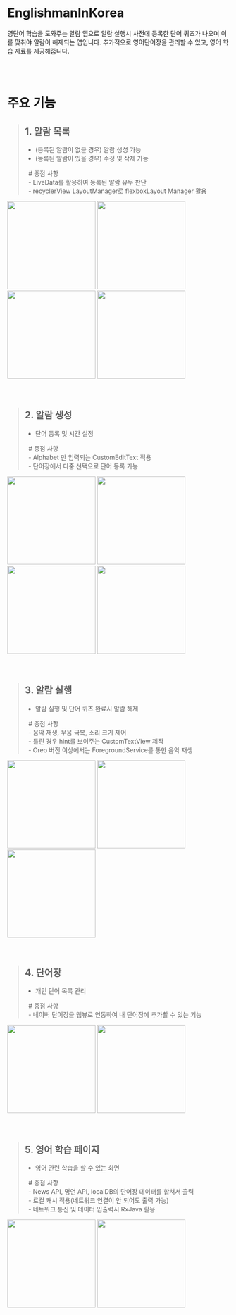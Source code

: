 # EnglishmanInKorea

영단어 학습을 도와주는 알람 앱으로
알람 실행시 사전에 등록한 단어 퀴즈가 나오며 이를 맞춰야 알람이 해제되는 앱입니다.
추가적으로 영어단어장을 관리할 수 있고, 영어 학습 자료를 제공해줍니다.



<br><br>
    
# 주요 기능  

> ## 1. 알람 목록
> - (등록된 알람이 없을 경우) 알람 생성 가능
> - (동록된 알람이 있을 경우) 수정 및 삭제 가능  
> 
> &nbsp; # 중점 사항  
> &nbsp; - LiveData를 활용하여 등록된 알람 유무 판단  
> &nbsp; - recyclerView LayoutManager로 flexboxLayout Manager 활용  

<div>
  <img width="200" src="https://user-images.githubusercontent.com/62230118/82783161-e86e9400-9e98-11ea-9f50-29b5a471cae1.jpg">
  <img width="200" src="https://user-images.githubusercontent.com/62230118/82783206-ffad8180-9e98-11ea-94e5-c869bc9dad14.jpg">
  <img width="200" src="https://user-images.githubusercontent.com/62230118/82783211-00deae80-9e99-11ea-8390-1971a67c142a.jpg">
  <img width="200" src="https://user-images.githubusercontent.com/62230118/83261458-51863c80-a1f6-11ea-8c82-ec6432147abe.jpg">
</div>
<br><br>

> ## 2. 알람 생성
> - 단어 등록 및 시간 설정  
>
> &nbsp; # 중점 사항  
> &nbsp; - Alphabet 만 입력되는 CustomEditText 적용  
> &nbsp; - 단어장에서 다중 선택으로 단어 등록 가능

<div>
  <img width="200" src="https://user-images.githubusercontent.com/62230118/82787115-be20d480-9ea0-11ea-9795-0b2cd4be1ebf.jpg">
  <img width="200" src="https://user-images.githubusercontent.com/62230118/82787123-bf520180-9ea0-11ea-9665-7ff1d76956e8.jpg">
  <img width="200" src="https://user-images.githubusercontent.com/62230118/82787127-bfea9800-9ea0-11ea-8482-b6737d42843e.jpg">
  <img width="200" src="https://user-images.githubusercontent.com/62230118/82787128-bfea9800-9ea0-11ea-8dce-5fea75e219e6.jpg">
</div>
<br><br>

> ## 3. 알람 실행
> - 알람 실행 및 단어 퀴즈 완료시 알람 해제  
>
> &nbsp; # 중점 사항  
> &nbsp; - 음악 재생, 무음 극복, 소리 크기 제어  
> &nbsp; - 틀린 경우 hint를 보여주는 CustomTextView 제작  
> &nbsp; - Oreo 버전 이상에서는 ForegroundService를 통한 음악 재생  

<div>
  <img width="200" src="https://user-images.githubusercontent.com/62230118/82783332-308db680-9e99-11ea-985a-37fdf80fdf5b.jpg">
  <img width="200" src="https://user-images.githubusercontent.com/62230118/82783335-31bee380-9e99-11ea-84c1-e289bc460dd8.jpg">
  <img width="200" src="https://user-images.githubusercontent.com/62230118/82783337-32577a00-9e99-11ea-8516-c4a3013275fc.jpg">
</div>
<br><br>

> ## 4. 단어장
> - 개인 단어 목록 관리  
>
> &nbsp; # 중점 사항  
> &nbsp; - 네이버 단어장을 웹뷰로 연동하여 내 단어장에 추가할 수 있는 기능

<div>
  <img width="200" src="https://user-images.githubusercontent.com/62230118/82783286-21a70400-9e99-11ea-9179-280a789cd681.jpg">
  <img width="200" src="https://user-images.githubusercontent.com/62230118/82783289-223f9a80-9e99-11ea-8c07-4d7a485a5d33.jpg">
</div>
<br><br>

> ## 5. 영어 학습 페이지
> - 영어 관련 학습을 할 수 있는 화면  
>
> &nbsp; # 중점 사항  
> &nbsp; - News API, 명언 API, localDB의 단어장 데이터를 합쳐서 출력  
> &nbsp; - 로컬 캐시 적용(네트워크 연결이 안 되어도 출력 가능)  
> &nbsp; - 네트워크 통신 및 데이터 입출력시 RxJava 활용  

<div>
  <img width="200" src="https://user-images.githubusercontent.com/62230118/82783281-1fdd4080-9e99-11ea-9c7f-bda66cca0fe9.jpg">
  <img width="200" src="https://user-images.githubusercontent.com/62230118/82783285-210e6d80-9e99-11ea-8519-22cc004e4e6b.jpg">
</div>
<br><br>


